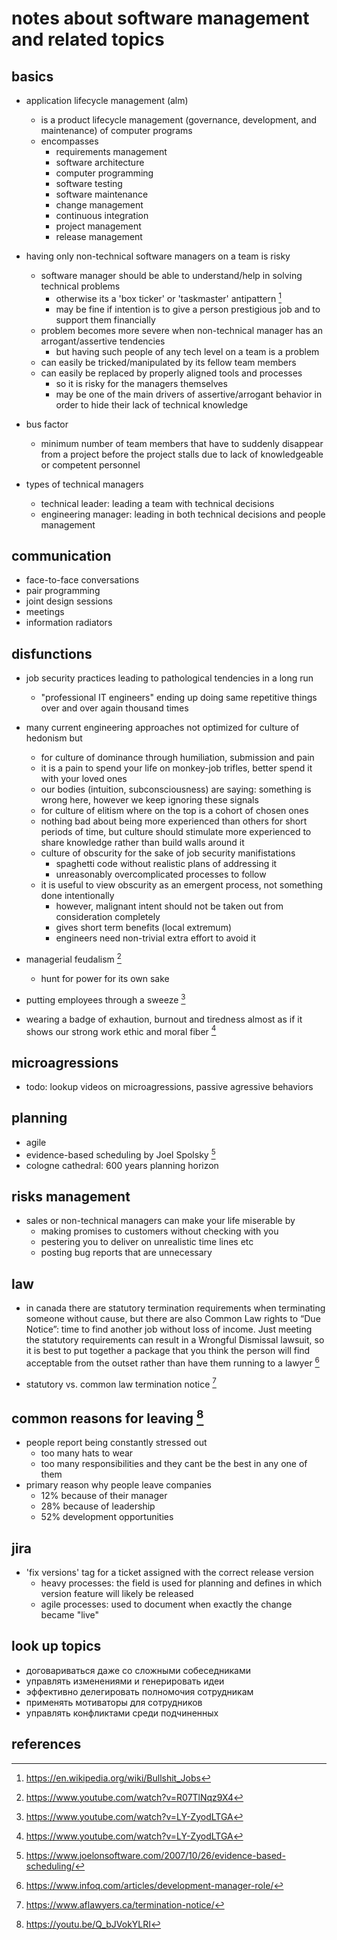# notes about software management and related topics

## basics

- application lifecycle management (alm)
  - is a product lifecycle management (governance, development, and maintenance) of computer programs
  - encompasses
    - requirements management
    - software architecture
    - computer programming
    - software testing
    - software maintenance
    - change management
    - continuous integration
    - project management
    - release management

- having only non-technical software managers on a team is risky
  - software manager should be able to understand/help in solving technical problems
    - otherwise its a 'box ticker' or 'taskmaster' antipattern [^1]
    - may be fine if intention is to give a person prestigious job and to support them financially
  - problem becomes more severe when non-technical manager has an arrogant/assertive tendencies
    - but having such people of any tech level on a team is a problem
  - can easily be tricked/manipulated by its fellow team members
  - can easily be replaced by properly aligned tools and processes
    - so it is risky for the managers themselves
    - may be one of the main drivers of assertive/arrogant behavior in order to hide their lack of technical knowledge

- bus factor
  - minimum number of team members that have to suddenly disappear from a project before 
    the project stalls due to lack of knowledgeable or competent personnel

- types of technical managers
  - technical leader: leading a team with technical decisions
  - engineering manager: leading in both technical decisions and people management


## communication

- face-to-face conversations
- pair programming
- joint design sessions
- meetings
- information radiators


## disfunctions

- job security practices leading to pathological tendencies in a long run
  - "professional IT engineers" ending up doing same repetitive things over and over again thousand times

- many current engineering approaches not optimized for culture of hedonism but 
  - for culture of dominance through humiliation, submission and pain 
  - it is a pain to spend your life on monkey-job trifles, better spend it with your loved ones
  - our bodies (intuition, subconsciousness) are saying: something is wrong here, however we keep ignoring these signals
  - for culture of elitism where on the top is a cohort of chosen ones
  - nothing bad about being more experienced than others for short periods of time, but culture 
    should stimulate more experienced to share knowledge rather than build walls around it
  - culture of obscurity for the sake of job security manifistations
    - spaghetti code without realistic plans of addressing it
    - unreasonably overcomplicated processes to follow
  - it is useful to view obscurity as an emergent process, not something done intentionally
    - however, malignant intent should not be taken out from consideration completely
    - gives short term benefits (local extremum)
    - engineers need non-trivial extra effort to avoid it

- managerial feudalism [^2]
  - hunt for power for its own sake

- putting employees through a sweeze [^7]
- wearing a badge of exhaution, burnout and tiredness almost as if it shows our strong work ethic and moral fiber [^7]


## microagressions

- todo: lookup videos on microagressions, passive agressive behaviors


## planning

- agile
- evidence-based scheduling by Joel Spolsky [^5]
- cologne cathedral: 600 years planning horizon


## risks management

- sales or non-technical managers can make your life miserable by
  - making promises to customers without checking with you
  - pestering you to deliver on unrealistic time lines etc
  - posting bug reports that are unnecessary 


## law

- in canada there are statutory termination requirements when terminating someone without cause, 
  but there are also Common Law rights to “Due Notice”: time to find another job without loss of income.
  Just meeting the statutory requirements can result in a Wrongful Dismissal lawsuit, so it is best to 
  put together a package that you think the person will find acceptable from the outset rather than have 
  them running to a lawyer [^3]

- statutory vs. common law termination notice [^4]


## common reasons for leaving [^6]

- people report being constantly stressed out
  - too many hats to wear
  - too many responsibilities and they cant be the best in any one of them
- primary reason why people leave companies
  - 12% because of their manager 
  - 28% because of leadership
  - 52% development opportunities


## jira

- 'fix versions' tag for a ticket assigned with the correct release version
  - heavy processes: the field is used for planning and defines in which version feature will likely be released
  - agile processes: used to document when exactly the change became "live"


## look up topics

- договариваться даже со сложными собеседниками
- управлять изменениями и генерировать идеи
- эффективно делегировать полномочия сотрудникам
- применять мотиваторы для сотрудников
- управлять конфликтами среди подчиненных


## references

[^1]: https://en.wikipedia.org/wiki/Bullshit_Jobs
[^2]: https://www.youtube.com/watch?v=R07TlNqz9X4
[^3]: https://www.infoq.com/articles/development-manager-role/
[^4]: https://www.aflawyers.ca/termination-notice/
[^5]: https://www.joelonsoftware.com/2007/10/26/evidence-based-scheduling/
[^6]: https://youtu.be/Q_bJVokYLRI
[^7]: https://www.youtube.com/watch?v=LY-ZyodLTGA
